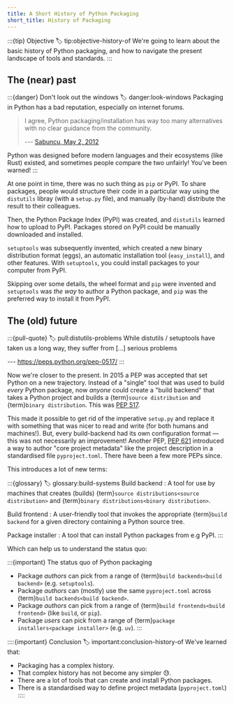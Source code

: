 ```yaml
---
title: A Short History of Python Packaging
short_title: History of Packaging
---
```


:::{tip} Objective
:label: tip:objective-history-of
We're going to learn about the basic history of Python packaging, and how to navigate the present landscape of tools and standards.
:::

## The (near) past

:::{danger} Don't look out the windows
:label: danger:look-windows
Packaging in Python has a bad reputation, especially on internet forums.

> I agree, Python packaging/installation has way too many alternatives with no clear guidance from the community.
>
> --- [Sabuncu, May 2, 2012](https://stackoverflow.com/q/6344076/1215241)

Python was designed before modern languages and their ecosystems (like Rust) existed, and sometimes people compare the two unfairly! You've been warned!
:::

At one point in time, there was no such thing as `pip` or PyPI. To share packages, people would structure their code in a particular way using the `distutils` libray (with a `setup.py` file), and manually (by-hand) distribute the result to their colleagues.

Then, the Python Package Index (PyPI) was created, and `distutils` learned how to upload to PyPI. Packages stored on PyPI could be manually downloaded and installed.

`setuptools` was subsequently invented, which created a new binary distribution format (eggs), an automatic installation tool (`easy_install`), and other features. With `setuptools`, you could install packages to your computer from PyPI.

Skipping over some details, the wheel format and `pip` were invented and `setuptools` was _the way_ to author a Python package, and `pip` was the preferred way to install it from PyPI.

## The (old) future

:::{pull-quote}
:label: pull:distutils-problems
While distutils / setuptools have taken us a long way, they suffer from [...] serious problems

--- https://peps.python.org/pep-0517/
:::

Now we're closer to the present. In 2015 a PEP was accepted that set Python on a new trajectory. Instead of a "single" tool that was used to build _every_ Python package, now _anyone_ could create a "build backend" that takes a Python project and builds a {term}`source distribution` and {term}`binary distribution`. This was [PEP 517](https://peps.python.org/pep-0517/#abstract).

This made it possible to get rid of the imperative `setup.py` and replace it with something that was nicer to read and write (for both humans and machines!). But, every build-backend had its own configuration format — this was not necessarily an improvement! Another PEP, [PEP 621](https://peps.python.org/pep-0621/#abstract) introduced a way to author "core project metadata" like the project description in a standardised file `pyproject.toml`. There have been a few more PEPs since.

This introduces a lot of new terms:

:::{glossary}
:label: glossary:build-systems
Build backend
: A tool for use by machines that creates (builds) {term}`source distributions<source distribution>` and {term}`binary distributions<binary distribution>`.

Build frontend
: A user-friendly tool that invokes the appropriate {term}`build backend` for a given directory containing a Python source tree.

Package installer
: A tool that can install Python packages from e.g PyPI.
:::

Which can help us to understand the status quo:

:::{important} The status quo of Python packaging

- Package _authors_ can pick from a range of {term}`build backends<build backend>` (e.g. `setuptools`).
- Package _authors_ can (mostly) use the same `pyproject.toml` across {term}`build backends<build backend>`.
- Package _authors_ can pick from a range of {term}`build frontends<build frontend>` (like `build`, or `pip`).
- Package _users_ can pick from a range of {term}`package installers<package installer>` (e.g. `uv`).
  :::

::::{important} Conclusion
:label: important:conclusion-history-of
We've learned that:

- Packaging has a complex history.
- That complex history has not become any simpler 😓.
- There are a lot of tools that can create and install Python packages.
- There is a standardised way to define project metadata (`pyproject.toml`)
  ::::

